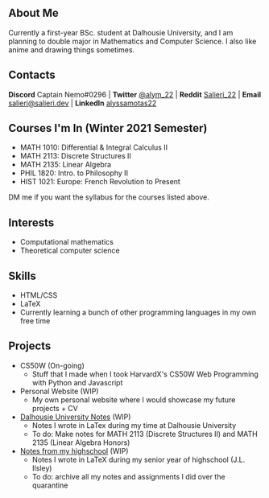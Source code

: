 ## About Me

Currently a first-year BSc. student at Dalhousie University, and I am planning to double major in Mathematics and Computer Science. I also like anime and drawing things sometimes.

## Contacts

**Discord** Captain Nemo#0296 | **Twitter** [@alym_22](https://twitter.com/alym_22)  | **Reddit** [Salieri_22](https://www.reddit.com/user/Salieri_22/) | **Email** <salieri@salieri.dev> | **LinkedIn** [alyssamotas22](https://www.linkedin.com/in/alyssamotas22/) 

## Courses I'm In (Winter 2021 Semester)
- MATH 1010: Differential & Integral Calculus II 
- MATH 2113: Discrete Structures II
- MATH 2135: Linear Algebra
- PHIL 1820: Intro. to Philosophy II
- HIST 1021: Europe: French Revolution to Present

DM me if you want the syllabus for the courses listed above.

## Interests
- Computational mathematics
- Theoretical computer science

## Skills
- HTML/CSS
- LaTeX
- Currently learning a bunch of other programming languages in my own free time

## Projects
- CS50W (On-going)
  - Stuff that I made when I took HarvardX's CS50W Web Programming with Python and Javascript
- Personal Website (WIP)
  - My own personal website where I would showcase my future projects + CV
- [Dalhousie University Notes](https://github.com/salieri-22/DalhousieU_notes) (WIP)
  - Notes I wrote in LaTex during my time at Dalhousie University
  - To do: Make notes for MATH 2113 (Discrete Structures II) and MATH 2135 (Linear Algebra Honors)
- [Notes from my highschool](https://github.com/salieri-22/JL_notes) (WIP)
  - Notes I wrote in LaTeX during my senior year of highschool (J.L. Ilsley)
  - To do: archive all my notes and assignments I did over the quarantine
